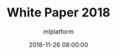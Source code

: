 ---
author: mlplatform
title: White Paper 2018
date: 2018-11-26 08:00:00
categories:
  - Resources
  - White-Papers
layout: resource-post
presentation_url: https://s3.amazonaws.com/static-linaro-org/event-resources/lpc2018/LPC2018-Embedded_Thermal_usecases_LPC_2018_Amit.pdf
# youtube_video_url: https://www.youtube.com/watch?v=-_wFcgBp0Y8&t=2671s
---